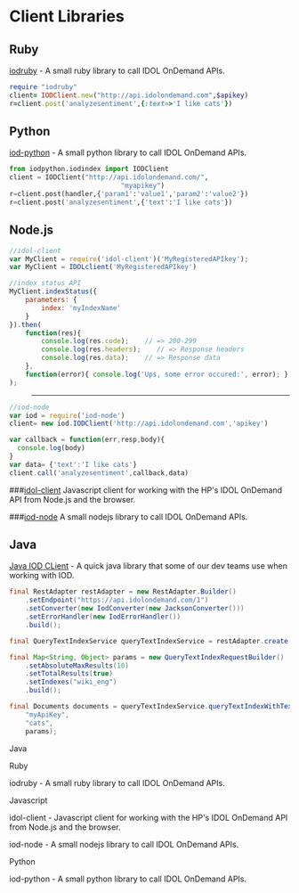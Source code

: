 # Client Libraries

## Ruby

[iodruby](https://github.com/HP-IDOL-OnDemand/iodruby) - A small ruby library to call IDOL OnDemand APIs.



```ruby
require "iodruby"
client= IODClient.new("http://api.idolondemand.com",$apikey)
r=client.post('analyzesentiment',{:text=>'I like cats'})
```

## Python

[iod-python](https://github.com/HP-IDOL-OnDemand/iod-python) - A small python library to call IDOL OnDemand APIs.

```python
from iodpython.iodindex import IODClient
client = IODClient("http://api.idolondemand.com/",
                            "myapikey")
r=client.post(handler,{'param1':'value1','param2':'value2'})
r=client.post('analyzesentiment',{'text':'I like cats'})

```

## Node.js

```javascript
//idol-client
var MyClient = require('idol-client')('MyRegisteredAPIkey');
var MyClient = IDOLclient('MyRegisteredAPIkey')

//index status API
MyClient.indexStatus({
    parameters: {
        index: 'myIndexName'
    }
}).then(
    function(res){
        console.log(res.code);    // => 200-299
        console.log(res.headers);    // => Response headers
        console.log(res.data);    // => Response data
    },
    function(error){ console.log('Ups, some error occured:', error); }
);
```
>---------------

```javascript
//iod-node
var iod = require('iod-node')
client= new iod.IODClient('http://api.idolondemand.com','apikey')

var callback = function(err,resp,body){
  console.log(body)
}
var data= {'text':'I like cats'}
client.call('analyzesentiment',callback,data)
```

###[idol-client](https://github.com/ColorfullyMe/idol-client)
Javascript client for working with the HP's IDOL OnDemand API from Node.js and the browser.


###[iod-node](https://github.com/HP-IDOL-OnDemand/iod-node)
A small nodejs library to call IDOL OnDemand APIs.



## Java

[Java IOD CLient](https://github.com/hpautonomy/java-iod-client) - A quick java library that some of our dev teams use when working with IOD.

```java
final RestAdapter restAdapter = new RestAdapter.Builder()
    .setEndpoint("https://api.idolondemand.com/1")
    .setConverter(new IodConverter(new JacksonConverter()))
    .setErrorHandler(new IodErrorHandler())
    .build();

final QueryTextIndexService queryTextIndexService = restAdapter.create(QueryTextIndexService.class);

final Map<String, Object> params = new QueryTextIndexRequestBuilder()
    .setAbsoluteMaxResults(10)
    .setTotalResults(true)
    .setIndexes("wiki_eng")
    .build();

final Documents documents = queryTextIndexService.queryTextIndexWithText(
    "myApiKey",
    "cats",
    params);
```


Java

Ruby

iodruby - A small ruby library to call IDOL OnDemand APIs.

Javascript

idol-client - Javascript client for working with the HP's IDOL OnDemand API from Node.js and the browser.

iod-node - A small nodejs library to call IDOL OnDemand APIs.

Python

iod-python - A small python library to call IDOL OnDemand APIs.
